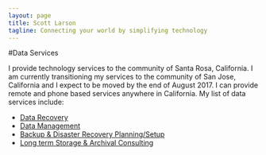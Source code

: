 ```yaml
---
layout: page
title: Scott Larson
tagline: Connecting your world by simplifying technology
---
```


#Data Services

I provide technology services to the community of Santa Rosa, California. I am currently transitioning my services to the community of San Jose, California and I expect to be moved by the end of August 2017. I can provide remote and phone based services anywhere in California.
My list of data services include:

- [Data Recovery]()
- [Data Management]()
- [Backup & Disaster Recovery Planning/Setup]()
- [Long term Storage & Archival Consulting]()
